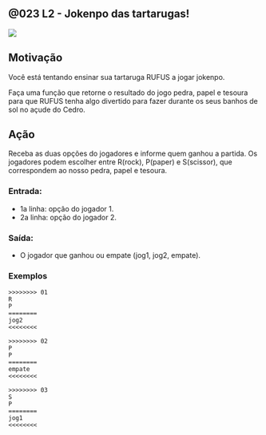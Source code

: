 ## @023 L2 - Jokenpo das tartarugas!

[](https://raw.githubusercontent.com/qxcodefup/arcade/master/base/023/solver.c)
![](https://raw.githubusercontent.com/qxcodefup/arcade/master/base/023/cover.jpg)

## Motivação

Você está tentando ensinar sua tartaruga RUFUS a jogar jokenpo.

Faça uma função que retorne o resultado do jogo pedra, papel e tesoura para que RUFUS tenha algo divertido para fazer durante os seus banhos de sol no açude do Cedro.

## Ação

Receba as duas opções do jogadores e informe quem ganhou a partida.
Os jogadores podem escolher entre R(rock), P(paper) e S(scissor), que correspondem ao nosso pedra, papel e tesoura.

### Entrada:

* 1a linha: opção do jogador 1.
* 2a linha: opção do jogador 2.

### Saída:

* O jogador que ganhou ou empate (jog1, jog2, empate).

### Exemplos

```
>>>>>>>> 01
R
P
========
jog2
<<<<<<<<

>>>>>>>> 02
P
P
========
empate
<<<<<<<<

>>>>>>>> 03
S
P
========
jog1
<<<<<<<<
```

